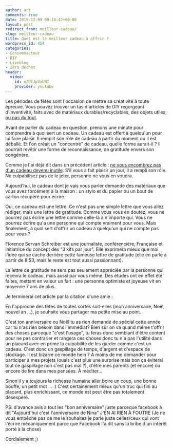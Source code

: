 ```yaml
---
author: art
comments: true
date: 2015-12-09 09:18:47+00:00
layout: post
redirect_from: meilleur-cadeau/
slug: meilleur-cadeau
title: Quel est le meilleur cadeau à offrir ?
wordpress_id: 454
categories:
- Consommacteur
- DIY
- Liveblog
- Zéro déchet
header:
  video:
    id: nZUfJpVxUNI
    provider: youtube
---
```


Les périodes de fêtes sont l'occasion de mettre sa créativité à toute épreuve. Vous pouvez trouver un tas d'articles de DIY regorgeant d'inventivité, faits avec de matériaux durables/recyclables, des objets utiles, [ou pas du tout](https://irz.fr/guide-cadeau).

Avant de parler du cadeau en question, prenons une minute pour comprendre à quoi sert un cadeau. Un cadeau est offert à quelqu'un pour lui faire plaisir. Il remplit son rôle de cadeau à partir du moment ou il est déballé. Et l'on créait un "concentré" de cadeau, quelle forme aurait-il ? Il pourrait revêtir une forme de reconnaissance, de gratitude envers son congénère.

Comme je l'ai déjà dit dans un précédent article : [ne vous encombrez pas d'un cadeau devenu inutile](https://irz.frla-magie-du-rangement/). S’il vous a fait plaisir un jour, il a rempli son rôle. Ne culpabilisez pas de le jeter, personne ne vous en voudra.

Aujourd'hui, le cadeau dont je vais vous parler demande des matériaux que vous avez forcément à la maison : un stylo et du papier ou un bout de carton récupéré pour écrire.

Oui, ce cadeau est une lettre. Ce n'est pas une simple lettre que vous allez rédiger, mais une lettre de gratitude. Comme vous vous en doutez, vous ne pourrez pas écrire une lettre comme celle-là à n'importe qui. Vous ne pourrez écrire qu'a une personne qui compte vraiment pour vous. Mais finalement, à quoi sert d'offrir un cadeau à quelqu'un qui ne compte pas pour vous ?

Florence Servan Schreiber est une journaliste, conférencière, Française et initiatrice du concept des "3 kifs par jour". Elle exprimera mieux que moi l'idée qui se cache derrière cette fameuse lettre de gratitude (elle en parle à partir de 8:53, mais le reste est tout aussi passionnant).

La lettre de gratitude ne sera pas seulement appréciée par la personne qui recevra le cadeau, mais aussi par vous même. Des études ont en effet été faites, mettant en valeur un fait : une personne optimiste et joyeuse vit en moyenne 7 ans de plus.

Je terminerai cet article par la citation d'une amie :

<div class="notice--info" markdown="1">
En l'approche des fêtes de toutes sortes soit-elles (mon anniversaire, Noël, nouvel an ...), je souhaite vous partager ma petite mise au point.

C'est ton anniversaire ou Noël tu as rien demandé de spécial cette année car tu n'as rien besoin dans l'immédiat? Bien sûr on va quand même t'offrir des choses parceque "c'est l'usage", tu feras donc semblant d'être content pour ne pas contrarier et rangera ces choses donc tu n'a pas l'utilité dans un placard avec en prime la culpabilité de les garder comme c'est un cadeau. C'est donc un gaspillage de temps, d'argent et d'espace de stockage. Il est bizarre ce monde hein ? A moins de me demander pour participer à mes projets (ouais c'est plus une surprise mais bon ça éviterai tout ce gaspillage non c'est pas mal ?), d'être mes parents (et encore) ou encore de lire dans mes pensées. À méditer...

Sinon il y a toujours la richesse humaine aller boire un coup, une bonne bouffe, un petit mot ... :) C'est certainement mieux qu'un truc qui fini au placard, plus enrichissant, ce monde est peut être pas totalement désespéré.

PS: d'avance avis à tout les "bon anniversaire" juste parceque facebook à dit "Aujourd'hui c'est l'anniversaire de Nina" J'EN AI RIEN À FOUTRE (Je ne vous empêche pas de me le souhaitez je parle juste celles/ceux qui vont l'écrire mécaniquement parce que Facebook l'a dit sans la bribe d'un intérêt porté à la chose)

Cordialement ;)
</div>

